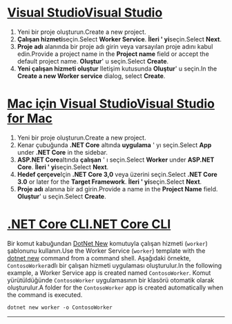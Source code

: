 # <a name="visual-studiotabvisual-studio"></a>[<span data-ttu-id="fc9a9-101">Visual Studio</span><span class="sxs-lookup"><span data-stu-id="fc9a9-101">Visual Studio</span></span>](#tab/visual-studio)

1. <span data-ttu-id="fc9a9-102">Yeni bir proje oluşturun.</span><span class="sxs-lookup"><span data-stu-id="fc9a9-102">Create a new project.</span></span>
1. <span data-ttu-id="fc9a9-103">**Çalışan hizmeti**seçin.</span><span class="sxs-lookup"><span data-stu-id="fc9a9-103">Select **Worker Service**.</span></span> <span data-ttu-id="fc9a9-104">**İleri ' yi**seçin.</span><span class="sxs-lookup"><span data-stu-id="fc9a9-104">Select **Next**.</span></span>
1. <span data-ttu-id="fc9a9-105">**Proje adı** alanında bir proje adı girin veya varsayılan proje adını kabul edin.</span><span class="sxs-lookup"><span data-stu-id="fc9a9-105">Provide a project name in the **Project name** field or accept the default project name.</span></span> <span data-ttu-id="fc9a9-106">**Oluştur**' u seçin.</span><span class="sxs-lookup"><span data-stu-id="fc9a9-106">Select **Create**.</span></span>
1. <span data-ttu-id="fc9a9-107">**Yeni çalışan hizmeti oluştur** Iletişim kutusunda **Oluştur**' u seçin.</span><span class="sxs-lookup"><span data-stu-id="fc9a9-107">In the **Create a new Worker service** dialog, select **Create**.</span></span>

# <a name="visual-studio-for-mactabvisual-studio-mac"></a>[<span data-ttu-id="fc9a9-108">Mac için Visual Studio</span><span class="sxs-lookup"><span data-stu-id="fc9a9-108">Visual Studio for Mac</span></span>](#tab/visual-studio-mac)

1. <span data-ttu-id="fc9a9-109">Yeni bir proje oluşturun.</span><span class="sxs-lookup"><span data-stu-id="fc9a9-109">Create a new project.</span></span>
1. <span data-ttu-id="fc9a9-110">Kenar çubuğunda **.NET Core** altında **uygulama** ' yı seçin.</span><span class="sxs-lookup"><span data-stu-id="fc9a9-110">Select **App** under **.NET Core** in the sidebar.</span></span>
1. <span data-ttu-id="fc9a9-111">**ASP.NET Core**altında **çalışan** ' ı seçin.</span><span class="sxs-lookup"><span data-stu-id="fc9a9-111">Select **Worker** under **ASP.NET Core**.</span></span> <span data-ttu-id="fc9a9-112">**İleri ' yi**seçin.</span><span class="sxs-lookup"><span data-stu-id="fc9a9-112">Select **Next**.</span></span>
1. <span data-ttu-id="fc9a9-113">**Hedef çerçeve**Için **.NET Core 3,0** veya üzerini seçin.</span><span class="sxs-lookup"><span data-stu-id="fc9a9-113">Select **.NET Core 3.0** or later for the **Target Framework**.</span></span> <span data-ttu-id="fc9a9-114">**İleri ' yi**seçin.</span><span class="sxs-lookup"><span data-stu-id="fc9a9-114">Select **Next**.</span></span>
1. <span data-ttu-id="fc9a9-115">**Proje adı** alanına bir ad girin.</span><span class="sxs-lookup"><span data-stu-id="fc9a9-115">Provide a name in the **Project Name** field.</span></span> <span data-ttu-id="fc9a9-116">**Oluştur**' u seçin.</span><span class="sxs-lookup"><span data-stu-id="fc9a9-116">Select **Create**.</span></span>

# <a name="net-core-clitabnetcore-cli"></a>[<span data-ttu-id="fc9a9-117">.NET Core CLI</span><span class="sxs-lookup"><span data-stu-id="fc9a9-117">.NET Core CLI</span></span>](#tab/netcore-cli)

<span data-ttu-id="fc9a9-118">Bir komut kabuğundan [DotNet New](/dotnet/core/tools/dotnet-new) komutuyla çalışan hizmeti (`worker`) şablonunu kullanın.</span><span class="sxs-lookup"><span data-stu-id="fc9a9-118">Use the Worker Service (`worker`) template with the [dotnet new](/dotnet/core/tools/dotnet-new) command from a command shell.</span></span> <span data-ttu-id="fc9a9-119">Aşağıdaki örnekte, `ContosoWorker`adlı bir çalışan hizmeti uygulaması oluşturulur.</span><span class="sxs-lookup"><span data-stu-id="fc9a9-119">In the following example, a Worker Service app is created named `ContosoWorker`.</span></span> <span data-ttu-id="fc9a9-120">Komut yürütüldüğünde `ContosoWorker` uygulamasının bir klasörü otomatik olarak oluşturulur.</span><span class="sxs-lookup"><span data-stu-id="fc9a9-120">A folder for the `ContosoWorker` app is created automatically when the command is executed.</span></span>

```dotnetcli
dotnet new worker -o ContosoWorker
```

---

